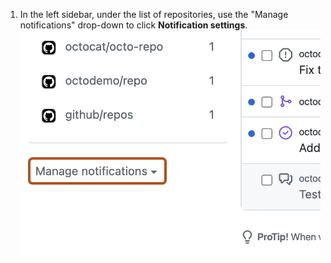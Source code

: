 1. In the left sidebar, under the list of repositories, use the "Manage notifications" drop-down to click **Notification settings**.
  ![Screenshot of the "Notifications" page. A dropdown menu, titled "Manage notifications", is highlighted with an orange outline.](/assets/images/help/notifications-v2/manage-notifications-options.png)

